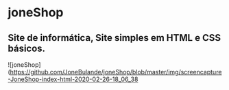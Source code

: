 # joneShop
## Site de informática, Site simples em HTML e CSS básicos.
![joneShop](https://github.com/JoneBulande/joneShop/blob/master/img/screencapture-JoneShop-index-html-2020-02-26-18_06_38
